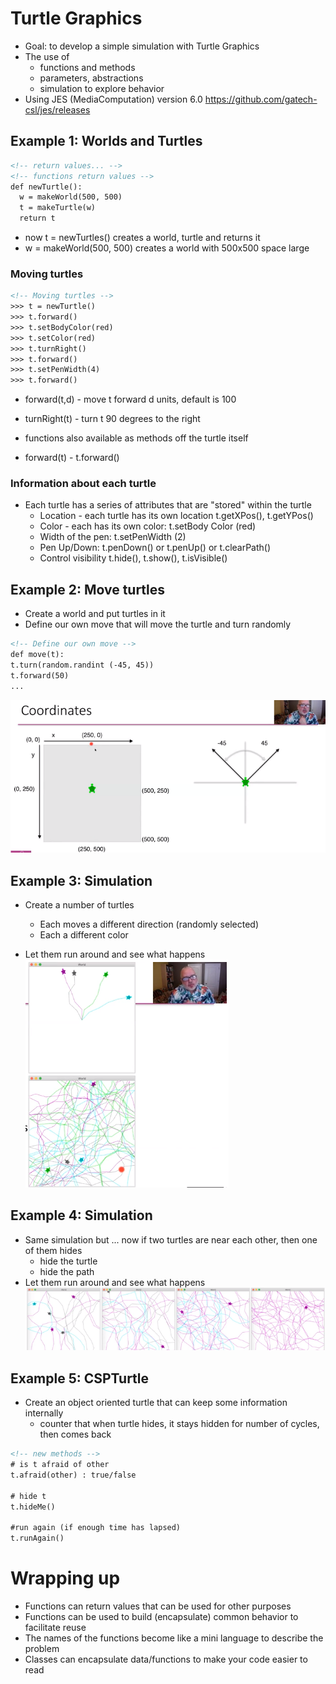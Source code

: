 # Turtle Graphics

* Goal: to develop a simple simulation with Turtle Graphics
* The use of 
  * functions and methods
  * parameters, abstractions
  * simulation to explore behavior
* Using JES (MediaComputation) version 6.0  https://github.com/gatech-csl/jes/releases


## Example 1: Worlds and Turtles

```html
<!-- return values... -->
<!-- functions return values -->
def newTurtle():
  w = makeWorld(500, 500)
  t = makeTurtle(w)
  return t
```
* now  t = newTurtles()  creates a world, turtle and returns it
* w = makeWorld(500, 500) creates a world with 500x500 space large

### Moving turtles

```html
<!-- Moving turtles -->
>>> t = newTurtle()
>>> t.forward()
>>> t.setBodyColor(red)
>>> t.setColor(red)
>>> t.turnRight()
>>> t.forward()
>>> t.setPenWidth(4)
>>> t.forward()
```
* forward(t,d) - move t forward d units, default is 100
* turnRight(t) - turn t 90 degrees to the right

* functions also available as methods off the turtle itself
* forward(t) - t.forward()

### Information about each turtle

* Each turtle has a series of attributes that are "stored" within the turtle 
  * Location - each turtle has its own location   t.getXPos(),  t.getYPos()
  * Color - each has its own color: t.setBody Color (red)
  * Width of the pen: t.setPenWidth (2)
  * Pen Up/Down: t.penDown() or t.penUp() or t.clearPath()
  * Control visibility t.hide(), t.show(), t.isVisible()


## Example 2: Move turtles
* Create a world and put turtles in it
* Define our own move that will move the turtle and turn randomly
```html
<!-- Define our own move -->
def move(t):
t.turn(random.randint (-45, 45))
t.forward(50)
...
```
![](https://github.com/TianbinLiu/Tianbin-Github/blob/github_pages/images/AAP3Coordinates.png?raw=true)


## Example 3: Simulation
* Create a number of turtles
  * Each moves a different direction (randomly selected)
  * Each a different color

* Let them run around and see what happens
![](https://github.com/TianbinLiu/Tianbin-Github/blob/github_pages/images/AAp3Simulation.png?raw=true)


## Example 4: Simulation
* Same simulation but ... now if two turtles are near each other, then one of them hides
  * hide the turtle
  * hide the path
* Let them run around and see what happens
![](https://github.com/TianbinLiu/Tianbin-Github/blob/github_pages/images/AAP3Simulation2.png?raw=true)


## Example 5: CSPTurtle
* Create an object oriented turtle that can keep some information internally
  * counter that when turtle hides, it stays hidden for number of cycles, then comes back
```html
<!-- new methods -->
# is t afraid of other
t.afraid(other) : true/false

# hide t
t.hideMe()

#run again (if enough time has lapsed)
t.runAgain()
```


# Wrapping up
* Functions can return values that can be used for other purposes
* Functions can be used to build (encapsulate) common behavior to facilitate reuse
* The names of the functions become like a mini language to describe the problem
* Classes can encapsulate data/functions to make your code easier to read
